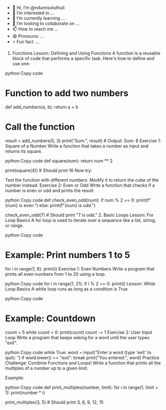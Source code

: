 - 👋 Hi, I’m @ndumisoluthuli
- 👀 I’m interested in ...
- 🌱 I’m currently learning ...
- 💞️ I’m looking to collaborate on ...
- 📫 How to reach me ...
- 😄 Pronouns: ...
- ⚡ Fun fact: ...

<!---
ndumisoluthuli/ndumisoluthuli is a ✨ special ✨ repository because its `README.md` (this file) appears on your GitHub profile.
You can click the Preview link to take a look at your changes.
--->


1. Functions
Lesson: Defining and Using Functions
A function is a reusable block of code that performs a specific task. Here's how to define and use one:

python
Copy code
# Function to add two numbers
def add_numbers(a, b):
    return a + b

# Call the function
result = add_numbers(5, 3)
print("Sum:", result)  # Output: Sum: 8
Exercise 1: Square of a Number
Write a function that takes a number as input and returns its square.

python
Copy code
def square(num):
    return num ** 2

print(square(4))  # Should print 16
Now try:

Test the function with different numbers.
Modify it to return the cube of the number instead.
Exercise 2: Even or Odd
Write a function that checks if a number is even or odd and prints the result.

python
Copy code
def check_even_odd(num):
    if num % 2 == 0:
        print(f"{num} is even.")
    else:
        print(f"{num} is odd.")

check_even_odd(7)  # Should print "7 is odd."
2. Basic Loops
Lesson: For Loop Basics
A for loop is used to iterate over a sequence like a list, string, or range.

python
Copy code
# Example: Print numbers 1 to 5
for i in range(1, 6):
    print(i)
Exercise 1: Even Numbers
Write a program that prints all even numbers from 1 to 20 using a loop.

python
Copy code
for i in range(1, 21):
    if i % 2 == 0:
        print(i)
Lesson: While Loop Basics
A while loop runs as long as a condition is True.

python
Copy code
# Example: Countdown
count = 5
while count > 0:
    print(count)
    count -= 1
Exercise 2: User Input Loop
Write a program that keeps asking for a word until the user types "exit".

python
Copy code
while True:
    word = input("Enter a word (type 'exit' to quit): ")
    if word.lower() == "exit":
        break
    print("You entered:", word)
Practice Challenge:
Combine Functions and Loops!
Write a function that prints all the multiples of a number up to a given limit.

Example:

python
Copy code
def print_multiples(number, limit):
    for i in range(1, limit + 1):
        print(number * i)

print_multiples(3, 5)  # Should print 3, 6, 9, 12, 15
